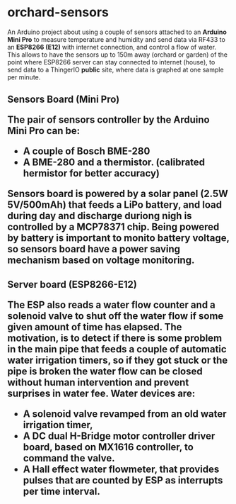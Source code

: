# orchard-sensors
An Arduino project about using a couple of sensors attached to an **Arduino Mini Pro** to measure temperature and humidity and send data via RF433 to an **ESP8266 (E12)** with internet connection, and control a flow of water.
This allows to have the sensors up to 150m away (orchard or garden) of the point where ESP8266 server can stay connected to internet (house), to send data to a ThingerIO **public** site, where data is graphed at one sample per minute.

<h2>Sensors Board (Mini Pro)

The pair of sensors controller by the Arduino Mini Pro can be:
- A couple of Bosch **BME-280**
- A BME-280 and a **thermistor**. (calibrated hermistor for better accuracy)
 
Sensors board is powered by a solar panel (2.5W 5V/500mAh) that feeds a LiPo battery, and load during day and discharge duriong nigh is controlled by a MCP78371 chip. Being powered by battery is important to monito battery voltage, so sensors board have a power saving mechanism based on voltage monitoring.

<h2>Server board (ESP8266-E12)

The ESP also reads a water flow counter and a solenoid valve to shut off the water flow if some given amount of time has elapsed. 
The motivation, is to detect if there is some problem in the main pipe that feeds a couple of automatic water irrigation timers, so if they got stuck or the pipe is broken the water flow can be closed without human intervention and prevent surprises in water fee.
Water devices are:
- A solenoid valve revamped from an old water irrigation timer,
- A DC dual H-Bridge motor controller driver board, based on MX1616 controller, to command the valve.
- A Hall effect water flowmeter, that provides pulses that are counted by ESP as interrupts per time interval.
